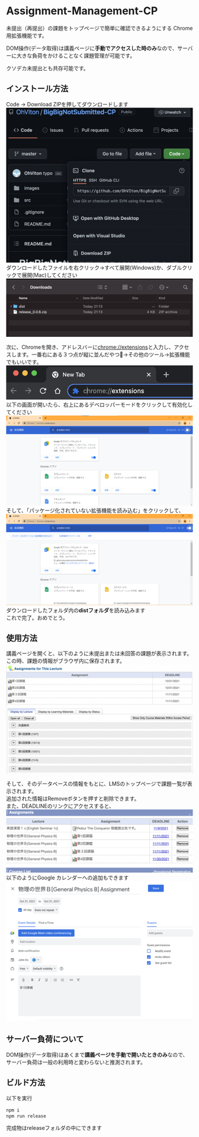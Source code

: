 # Assignment-Management-CP

未提出（再提出）の課題をトップページで簡単に確認できるようにする Chrome用拡張機能です。 
  
DOM操作(データ取得)は講義ページに**手動でアクセスした時のみ**なので、サーバーに大きな負荷をかけることなく課題管理が可能です。  
  
クソデカ未提出とも共存可能です。  
  
## インストール方法
Code → Download ZIPを押してダウンロードします  
![a](images/installation/photo_04.png)  
ダウンロードしたファイルを右クリック→すべて展開(Windows)か、ダブルクリックで展開(Mac)してください  
![a](images/installation/photo_05.png)  
  
次に、Chromeを開き、アドレスバーに[chrome://extensions](chrome://extensions)と入力し、アクセスします。一番右にある３つ点が縦に並んだやつ→その他のツール→拡張機能でもいいです。 
![a](images/installation/photo_06.png)  
以下の画面が開いたら、右上にあるデベロッパーモードをクリックして有効化してください  
![a](images/installation/photo_07.png)  
そして、「パッケージ化されていない拡張機能を読み込む」をクリックして、
![a](images/installation/photo_08.png)
ダウンロードしたフォルダ内の**distフォルダ**を読み込みます  
これで完了。おめでとう。  

  
## 使用方法
講義ページを開くと、以下のように未提出または未回答の課題が表示されます。  
この時、課題の情報がブラウザ内に保存されます。
![lecture page](images/photo_00.png)
  
そして、そのデータベースの情報をもとに、LMSのトップページで課題一覧が表示されます。  
追加された情報はRemoveボタンを押すと削除できます。  
また、DEADLINEのリンクにアクセスすると、
![toppage](images/photo_01.png)
以下のようにGoogle カレンダーへの追加もできます
![googlecalendar](images/photo_02.png)

## サーバー負荷について
DOM操作(データ取得)はあくまで**講義ページを手動で開いたときのみ**なので、サーバー負荷は一般の利用時と変わらないと推測されます。

## ビルド方法
以下を実行

```
npm i
npm run release
```
  
完成物はreleaseフォルダの中にできます


